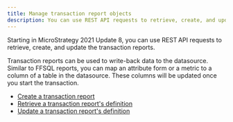 ```yaml
---
title: Manage transaction report objects
description: You can use REST API requests to retrieve, create, and update the transaction report objects.
---
```


Starting in MicroStrategy 2021 Update 8, you can use REST API requests to retrieve, create, and update the transaction reports.

Transaction reports can be used to write-back data to the datasource. Similar to FFSQL reports, you can map an attribute form or a metric to a column of a table in the datasource. These columns will be updated once you start the transaction.

- [Create a transaction report](./create-a-transaction-report.md)
- [Retrieve a transaction report's definition](./retrieve-transaction-report-definition.md)
- [Update a transaction report's definition](./update-transaction-report-definition.md)
